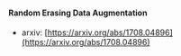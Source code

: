 
#### Random Erasing Data Augmentation
- arxiv: [https://arxiv.org/abs/1708.04896](https://arxiv.org/abs/1708.04896)
